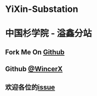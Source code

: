 # YiXin-Substation
# 中国杉学院 - 溢鑫分站
## Fork Me On [Github](https://github.com/Matashan-ac/Matashan-ac.github.io/tree/main/Mataxin-ac)

## Github [@WincerX](https://github.com/WincerX)

## 欢迎各位的[issue](https://github.com/Matashan-ac/Matashan-ac.github.io/issues)